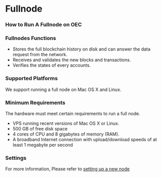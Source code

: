 # Fullnode
### How to Run A Fullnode on OEC
### Fullnodes Functions
- Stores the full blockchain history on disk and can answer the data request from the network.
- Receives and validates the new blocks and transactions.
- Verifies the states of every accounts.
### Supported Platforms
We support running a full node on Mac OS X and Linux.
### Minimum Requirements
The hardware must meet certain requirements to run a full node.
- VPS running recent versions of Mac OS X or Linux.
- 500 GB of free disk space
- 4 cores of CPU and 8 gigabytes of memory (RAM).
- A broadband Internet connection with upload/download speeds of at least 1 megabyte per second
### Settings
For more information, Please refer to [setting up a new node](https://oec-docs.readthedocs.io/en/latest/getting-start/join-oec-testnet.html#setting-up-a-new-node)
